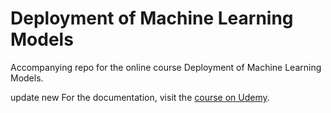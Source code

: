 # Deployment of Machine Learning Models
Accompanying repo for the online course Deployment of Machine Learning Models.

update new
For the documentation, visit the [course on Udemy](https://www.udemy.com/deployment-of-machine-learning-models/?couponCode=TIDREPO).
